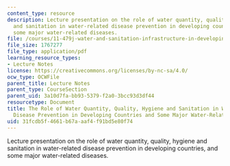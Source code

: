```yaml
---
content_type: resource
description: Lecture presentation on the role of water quantity, quality, hygiene
  and sanitation in water-related disease prevention in developing countries, and
  some major water-related diseases.
file: /courses/11-479j-water-and-sanitation-infrastructure-in-developing-countries-spring-2007/31fcdb5f4661b67aaaf4f91bd5e80f74_lect4.pdf
file_size: 1767277
file_type: application/pdf
learning_resource_types:
- Lecture Notes
license: https://creativecommons.org/licenses/by-nc-sa/4.0/
ocw_type: OCWFile
parent_title: Lecture Notes
parent_type: CourseSection
parent_uid: 3a10d7fa-bb93-5379-f2a0-3bcc93d3df44
resourcetype: Document
title: The Role of Water Quantity, Quality, Hygiene and Sanitation in Water-Related
  Disease Prevention in Developing Countries and Some Major Water-Related Diseases
uid: 31fcdb5f-4661-b67a-aaf4-f91bd5e80f74
---
```

Lecture presentation on the role of water quantity, quality, hygiene and sanitation in water-related disease prevention in developing countries, and some major water-related diseases.